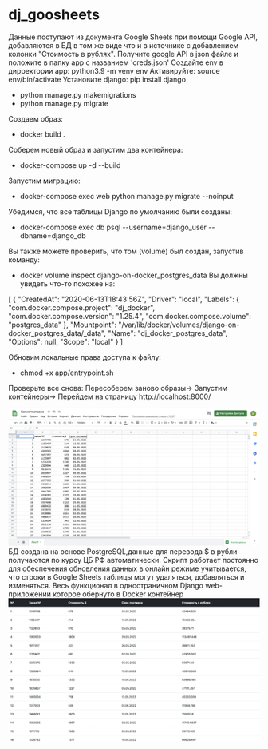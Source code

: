 # dj_goosheets

Данные поступают из документа Google Sheets при помощи Google API, добавляются в БД в том же виде что и в источнике с добавлением колонки "Стоимость в рублях". Получите google API в json файле и положите в папку app c названием 'creds.json'
Создайте env в дирректории app: python3.9 -m venv env
Активируйте: source env/bin/activate
Установите django: pip install django
- python manage.py makemigrations
- python manage.py migrate

Создаем образ:
- docker build .

Соберем новый образ и запустим два контейнера:
- docker-compose up -d --build

Запустим миграцию:
- docker-compose exec web python manage.py migrate --noinput

Убедимся, что все таблицы Django по умолчанию были созданы:
- docker-compose exec db psql --username=django_user --dbname=django_db

Вы также можете проверить, что том (volume) был создан, запустив команду:
- docker volume inspect django-on-docker_postgres_data
Вы должны увидеть что-то похожее на:

[
    {
        "CreatedAt": "2020-06-13T18:43:56Z",
        "Driver": "local",
        "Labels": {
            "com.docker.compose.project": "dj_docker",
            "com.docker.compose.version": "1.25.4",
            "com.docker.compose.volume": "postgres_data"
        },
        "Mountpoint": "/var/lib/docker/volumes/django-on-docker_postgres_data/_data",
        "Name": "dj_docker_postgres_data",
        "Options": null,
        "Scope": "local"
    }
]

Обновим локальные права доступа к файлу:
- chmod +x app/entrypoint.sh

Проверьте все снова:
Пересоберем заново образы->
Запустим контейнеры->
Перейдем на страницу http://localhost:8000/

![alt text](https://github.com/Mitsufiro/dj_goosheets/blob/master/google_sheets.png)
БД создана на основе PostgreSQL,данные для перевода $ в рубли получаются по курсу ЦБ РФ автоматически.
Скрипт работает постоянно для обеспечения обновления данных в онлайн режиме учитывается, что строки в Google Sheets таблицы могут удаляться, добавляться и изменяться.
Весь функционал в одностраничном Django web-приложении которое обернуто в Docker контейнер
![alt text](https://github.com/Mitsufiro/dj_goosheets/blob/master/Table.png)
